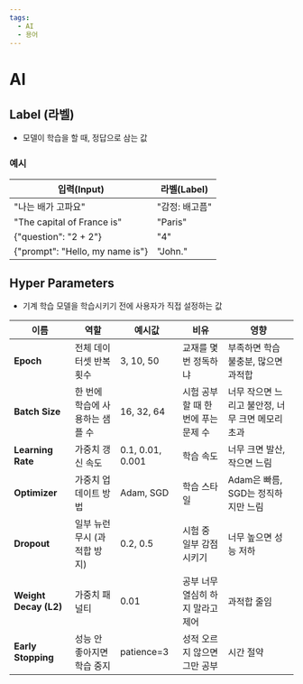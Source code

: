 ```yaml
---
tags:
  - AI
  - 용어
---
```

# AI
## Label (라벨)
- 모델이 학습을 할 때, 정답으로 삼는 값

### 예시 
| 입력(Input)                       | 라벨(Label) |
| ------------------------------- | --------- |
| "나는 배가 고파요"                     | "감정: 배고픔" |
| "The capital of France is"      | "Paris"   |
| \{"question": "2 + 2"\}           | "4"       |
| \{"prompt": "Hello, my name is"\} | "John."   |

## Hyper Parameters
- 기계 학습 모델을 학습시키기 전에 사용자가 직접 설정하는 값

| 이름                    | 역할                 | 예시값              | 비유                    | 영향                           |
| --------------------- | ------------------ | ---------------- | --------------------- | ---------------------------- |
| **Epoch**             | 전체 데이터셋 반복 횟수      | 3, 10, 50        | 교재를 몇 번 정독하냐          | 부족하면 학습 불충분, 많으면 과적합         |
| **Batch Size**        | 한 번에 학습에 사용하는 샘플 수 | 16, 32, 64       | 시험 공부할 때 한 번에 푸는 문제 수 | 너무 작으면 느리고 불안정, 너무 크면 메모리 초과 |
| **Learning Rate**     | 가중치 갱신 속도          | 0.1, 0.01, 0.001 | 학습 속도                 | 너무 크면 발산, 작으면 느림             |
| **Optimizer**         | 가중치 업데이트 방법        | Adam, SGD        | 학습 스타일                | Adam은 빠름, SGD는 정직하지만 느림      |
| **Dropout**           | 일부 뉴런 무시 (과적합 방지)  | 0.2, 0.5         | 시험 중 일부 감점시키기         | 너무 높으면 성능 저하                 |
| **Weight Decay (L2)** | 가중치 패널티            | 0.01             | 공부 너무 열심히 하지 말라고 제어   | 과적합 줄임                       |
| **Early Stopping**    | 성능 안 좋아지면 학습 중지    | patience=3       | 성적 오르지 않으면 그만 공부      | 시간 절약                        |
